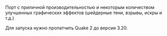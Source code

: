 Порт с приличной производительностью и некоторым количеством улучшенных графических эффектов (шейдерные тени, взрывы, искры и т.д.)  

Для запуска нужно пропатчить Quake 2 до версии 3.20.
